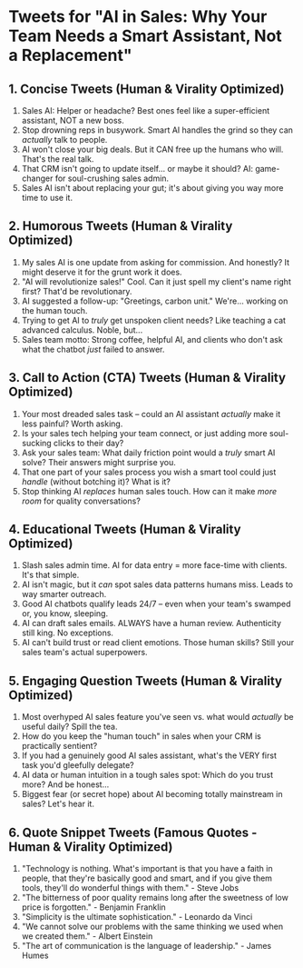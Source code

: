 # Tweets for "AI in Sales: Why Your Team Needs a Smart Assistant, Not a Replacement"

## 1. Concise Tweets (Human & Virality Optimized)

1.  Sales AI: Helper or headache? Best ones feel like a super-efficient assistant, NOT a new boss.
2.  Stop drowning reps in busywork. Smart AI handles the grind so they can *actually* talk to people.
3.  AI won't close your big deals. But it CAN free up the humans who will. That's the real talk.
4.  That CRM isn't going to update itself... or maybe it should? AI: game-changer for soul-crushing sales admin.
5.  Sales AI isn't about replacing your gut; it's about giving you way more time to use it.

## 2. Humorous Tweets (Human & Virality Optimized)

1.  My sales AI is one update from asking for commission. And honestly? It might deserve it for the grunt work it does.
2.  "AI will revolutionize sales!" Cool. Can it just spell my client's name right first? That'd be revolutionary.
3.  AI suggested a follow-up: "Greetings, carbon unit." We're... working on the human touch.
4.  Trying to get AI to *truly* get unspoken client needs? Like teaching a cat advanced calculus. Noble, but...
5.  Sales team motto: Strong coffee, helpful AI, and clients who don't ask what the chatbot *just* failed to answer.

## 3. Call to Action (CTA) Tweets (Human & Virality Optimized)

1.  Your most dreaded sales task – could an AI assistant *actually* make it less painful? Worth asking.
2.  Is your sales tech helping your team connect, or just adding more soul-sucking clicks to their day?
3.  Ask your sales team: What daily friction point would a *truly* smart AI solve? Their answers might surprise you.
4.  That one part of your sales process you wish a smart tool could just *handle* (without botching it)? What is it?
5.  Stop thinking AI *replaces* human sales touch. How can it make *more room* for quality conversations?

## 4. Educational Tweets (Human & Virality Optimized)

1.  Slash sales admin time. AI for data entry = more face-time with clients. It's that simple.
2.  AI isn't magic, but it *can* spot sales data patterns humans miss. Leads to way smarter outreach.
3.  Good AI chatbots qualify leads 24/7 – even when your team's swamped or, you know, sleeping.
4.  AI can draft sales emails. ALWAYS have a human review. Authenticity still king. No exceptions.
5.  AI can't build trust or read client emotions. Those human skills? Still your sales team's actual superpowers.

## 5. Engaging Question Tweets (Human & Virality Optimized)

1.  Most overhyped AI sales feature you've seen vs. what would *actually* be useful daily? Spill the tea.
2.  How do you keep the "human touch" in sales when your CRM is practically sentient?
3.  If you had a genuinely good AI sales assistant, what's the VERY first task you'd gleefully delegate?
4.  AI data or human intuition in a tough sales spot: Which do you trust more? And be honest...
5.  Biggest fear (or secret hope) about AI becoming totally mainstream in sales? Let's hear it.

## 6. Quote Snippet Tweets (Famous Quotes - Human & Virality Optimized)

1.  "Technology is nothing. What's important is that you have a faith in people, that they're basically good and smart, and if you give them tools, they'll do wonderful things with them." - Steve Jobs
2.  "The bitterness of poor quality remains long after the sweetness of low price is forgotten." - Benjamin Franklin
3.  "Simplicity is the ultimate sophistication." - Leonardo da Vinci
4.  "We cannot solve our problems with the same thinking we used when we created them." - Albert Einstein
5.  "The art of communication is the language of leadership." - James Humes 